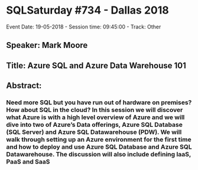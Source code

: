 # SQLSaturday #734 - Dallas 2018
Event Date: 19-05-2018 - Session time: 09:45:00 - Track: Other
## Speaker: Mark Moore
## Title: Azure SQL and Azure Data Warehouse 101
## Abstract:
### Need more SQL but you have run out of hardware on premises?  How about SQL in the cloud?  In this session we will discover what Azure is with a high level overview of Azure and we will dive into two of Azure’s Data offerings, Azure SQL Database (SQL Server) and Azure SQL Datawarehouse (PDW).  We will walk through setting up an Azure environment for the first time and how to deploy and use Azure SQL Database and Azure SQL Datawarehouse.  The discussion will also include defining IaaS, PaaS and SaaS
